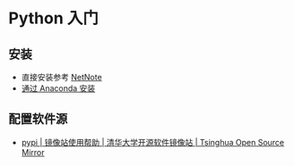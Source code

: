 # Python 入门

## 安装

- 直接安装参考 [NetNote](https://note.yueplus.ink/coding/Python/)
- [通过 Anaconda 安装](/docs/编程/包管理器/Anaconda/)

## 配置软件源

- [pypi | 镜像站使用帮助 | 清华大学开源软件镜像站 | Tsinghua Open Source Mirror](https://mirrors.tuna.tsinghua.edu.cn/help/pypi/)